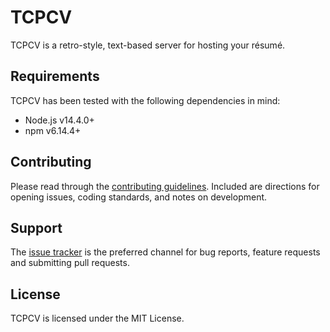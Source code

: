 # TCPCV

TCPCV is a retro-style, text-based server for hosting your résumé.

## Requirements

TCPCV has been tested with the following dependencies in mind:

- Node.js v14.4.0+
- npm v6.14.4+

## Contributing

Please read through the [contributing guidelines](https://github.com/zachflower/tcpcv/blob/master/.github/CONTRIBUTING.md). Included are directions for opening issues, coding standards, and notes on development.

## Support

The [issue tracker](https://github.com/zachflower/tcpcv/issues) is the preferred channel for bug reports, feature requests and submitting pull requests.

## License

TCPCV is licensed under the MIT License.